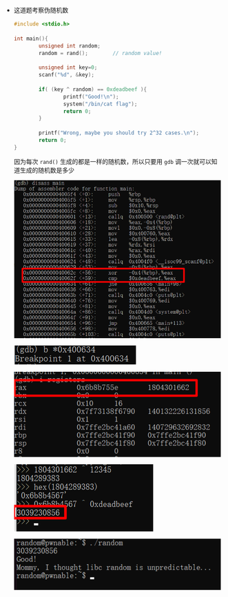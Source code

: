 + 这道题考察伪随机数

  ```cpp
  #include <stdio.h>
  
  int main(){
          unsigned int random;
          random = rand();        // random value!
  
          unsigned int key=0;
          scanf("%d", &key);
  
          if( (key ^ random) == 0xdeadbeef ){
                  printf("Good!\n");
                  system("/bin/cat flag");
                  return 0;
          }
  
          printf("Wrong, maybe you should try 2^32 cases.\n");
          return 0;
  }
  ```

  因为每次 `rand()` 生成的都是一样的随机数，所以只要用 `gdb` 调一次就可以知道生成的随机数是多少

  ![image-20201024160803633](https://raw.githubusercontent.com/smallzhong/picgo-pic-bed/master/image-20201024160803633.png)

  ![image-20201024160812917](https://raw.githubusercontent.com/smallzhong/picgo-pic-bed/master/image-20201024160812917.png)

  ![image-20201024160828134](https://raw.githubusercontent.com/smallzhong/picgo-pic-bed/master/image-20201024160828134.png)

  ![image-20201024160843390](https://raw.githubusercontent.com/smallzhong/picgo-pic-bed/master/image-20201024160843390.png)

  ![image-20201024160949724](https://raw.githubusercontent.com/smallzhong/picgo-pic-bed/master/image-20201024160949724.png)